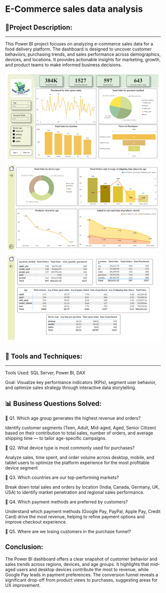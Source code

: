 # E-Commerce sales data analysis
📌Project Description:
----------------------------------
-----------------------------------
 This Power BI project focuses on analyzing e-commerce sales data for a food delivery platform. The dashboard is designed to uncover customer behaviors, purchasing trends, and sales performance across demographics, devices, and locations. It provides actionable insights for marketing, growth, and product teams to make informed business decisions. 

![image alt](https://github.com/Anandakrishh/E-Commerce_Sales_analysis_BI/blob/b7399a12c6b723f68a69a76a76a33aae346a7873/Screenshot%202025-05-20%20162651.png)
![image alt](https://github.com/Anandakrishh/E-Commerce_Sales_analysis_BI/blob/b7399a12c6b723f68a69a76a76a33aae346a7873/Screenshot%202025-05-20%20162713.png)
![image alt](https://github.com/Anandakrishh/E-Commerce_Sales_analysis_BI/blob/b7399a12c6b723f68a69a76a76a33aae346a7873/Screenshot%202025-05-20%20162731.png)

📌 Tools and Techniques:
-------------------------------
-------------------------------
Tools Used: SQL Server, Power BI, DAX

Goal: Visualize key performance indicators (KPIs), segment user behavior, and optimize sales strategy through interactive data storytelling.

📊 Business Questions Solved:
----------------------------------
🔹 Q1. Which age group generates the highest revenue and orders?

Identify customer segments (Teen, Adult, Mid-aged, Aged, Senior Citizen) based on their contribution to total sales, number of orders, and average shipping time — to tailor age-specific campaigns.

🔹 Q2. What device type is most commonly used for purchases?

Analyze sales, time spent, and order volume across desktop, mobile, and tablet users to optimize the platform experience for the most profitable device segment

🔹 Q3. Which countries are our top-performing markets?

Break down total sales and orders by location (India, Canada, Germany, UK, USA) to identify market penetration and regional sales performance.

🔹 Q4. Which payment methods are preferred by customers?

Understand which payment methods (Google Pay, PayPal, Apple Pay, Credit Card) drive the most revenue, helping to refine payment options and improve checkout experience.

🔹 Q5. Where are we losing customers in the purchase funnel?

 Conclusion:
----------------------------------
The Power BI dashboard offers a clear snapshot of customer behavior and sales trends across regions, devices, and age groups. It highlights that mid-aged users and desktop devices contribute the most to revenue, while Google Pay leads in payment preferences. The conversion funnel reveals a significant drop-off from product views to purchases, suggesting areas for UX improvement.
